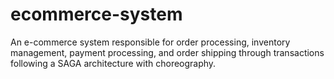 # ecommerce-system
An e-commerce system responsible for order processing, inventory management, payment processing, and order shipping through transactions following a SAGA architecture with choreography.
